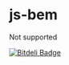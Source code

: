 # js-bem

Not supported


[![Bitdeli Badge](https://d2weczhvl823v0.cloudfront.net/swvitaliy/js-bem/trend.png)](https://bitdeli.com/free "Bitdeli Badge")

